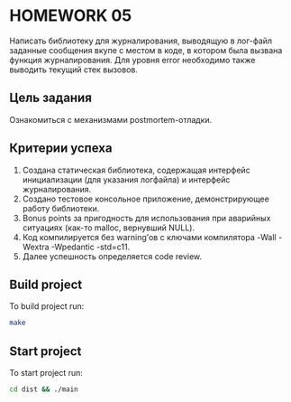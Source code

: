 # HOMEWORK 05

Написать библиотеку для журналирования, выводящую в лог-файл
заданные сообщения вкупе с местом в коде, в котором была вызвана
функция журналирования.
Для уровня error необходимо также выводить текущий стек вызовов.

## Цель задания

Ознакомиться с механизмами postmortem-отладки.

## Критерии успеха

1. Создана статическая библиотека, содержащая интерфейс
инициализации (для указания логфайла) и интерфейс журналирования.
2. Создано тестовое консольное приложение, демонстрирующее
работу библиотеки.
3. Bonus points за пригодность для использования при аварийных
ситуациях (как-то malloc, вернувший NULL).
4. Код компилируется без warning’ов с ключами компилятора -Wall
-Wextra -Wpedantic -std=c11.
5. Далее успешность определяется code review.

## Build project
To build project run:
```sh
make
```

## Start project
To start project run:
```sh
cd dist && ./main
```

